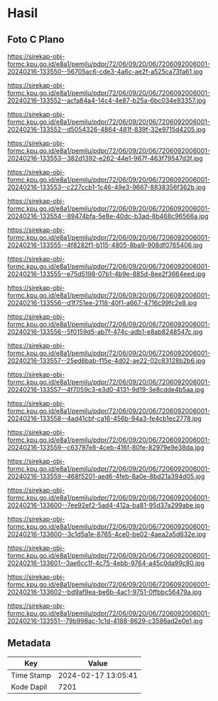 # Hasil

## Foto C Plano

https://sirekap-obj-formc.kpu.go.id/e8a1/pemilu/pdpr/72/06/09/20/06/7206092006001-20240216-133550--56705ac6-cde3-4a6c-ae2f-a525ca73fa61.jpg

https://sirekap-obj-formc.kpu.go.id/e8a1/pemilu/pdpr/72/06/09/20/06/7206092006001-20240216-133552--acfa84a4-14c4-4e87-b25a-6bc034e93357.jpg

https://sirekap-obj-formc.kpu.go.id/e8a1/pemilu/pdpr/72/06/09/20/06/7206092006001-20240216-133552--d5054326-4864-481f-839f-32e9715d4205.jpg

https://sirekap-obj-formc.kpu.go.id/e8a1/pemilu/pdpr/72/06/09/20/06/7206092006001-20240216-133553--382d1392-e262-44e1-967f-463f79547d3f.jpg

https://sirekap-obj-formc.kpu.go.id/e8a1/pemilu/pdpr/72/06/09/20/06/7206092006001-20240216-133553--c227ccb1-1c46-49e3-9667-8838356f362b.jpg

https://sirekap-obj-formc.kpu.go.id/e8a1/pemilu/pdpr/72/06/09/20/06/7206092006001-20240216-133554--89474bfa-5e8e-40dc-b3ad-8b468c96566a.jpg

https://sirekap-obj-formc.kpu.go.id/e8a1/pemilu/pdpr/72/06/09/20/06/7206092006001-20240216-133555--4f8282f1-b115-4805-8ba9-908df0765406.jpg

https://sirekap-obj-formc.kpu.go.id/e8a1/pemilu/pdpr/72/06/09/20/06/7206092006001-20240216-133555--e75d5198-07b1-4b9e-885d-8ee2f3664eed.jpg

https://sirekap-obj-formc.kpu.go.id/e8a1/pemilu/pdpr/72/06/09/20/06/7206092006001-20240216-133556--d1f751ee-2118-40f1-a667-4716c99fc2e8.jpg

https://sirekap-obj-formc.kpu.go.id/e8a1/pemilu/pdpr/72/06/09/20/06/7206092006001-20240216-133556--5f0159d5-ab7f-474c-adb1-e8ab8248547c.jpg

https://sirekap-obj-formc.kpu.go.id/e8a1/pemilu/pdpr/72/06/09/20/06/7206092006001-20240216-133557--25ed6bab-f15e-4d02-ae22-02c83128b2b6.jpg

https://sirekap-obj-formc.kpu.go.id/e8a1/pemilu/pdpr/72/06/09/20/06/7206092006001-20240216-133557--4f7059c3-e3d0-4131-9d19-3e8cdde4b5aa.jpg

https://sirekap-obj-formc.kpu.go.id/e8a1/pemilu/pdpr/72/06/09/20/06/7206092006001-20240216-133558--4ad41cbf-ca16-456b-94a3-fe4cb1ec2778.jpg

https://sirekap-obj-formc.kpu.go.id/e8a1/pemilu/pdpr/72/06/09/20/06/7206092006001-20240216-133559--c63797e8-4ceb-416f-80fe-82979e9e38da.jpg

https://sirekap-obj-formc.kpu.go.id/e8a1/pemilu/pdpr/72/06/09/20/06/7206092006001-20240216-133559--468f5201-aed6-4feb-8a0e-8bd21a394d05.jpg

https://sirekap-obj-formc.kpu.go.id/e8a1/pemilu/pdpr/72/06/09/20/06/7206092006001-20240216-133600--7ee92ef2-5ad4-412a-ba81-95d37a299abe.jpg

https://sirekap-obj-formc.kpu.go.id/e8a1/pemilu/pdpr/72/06/09/20/06/7206092006001-20240216-133600--3c1d5a1e-8765-4ce0-be02-4aea2a5d632e.jpg

https://sirekap-obj-formc.kpu.go.id/e8a1/pemilu/pdpr/72/06/09/20/06/7206092006001-20240216-133601--3ae6cc1f-4c75-4ebb-9764-a45c0da99c80.jpg

https://sirekap-obj-formc.kpu.go.id/e8a1/pemilu/pdpr/72/06/09/20/06/7206092006001-20240216-133602--bd9af9ea-be6b-4ac1-9751-0ffbbc56479a.jpg

https://sirekap-obj-formc.kpu.go.id/e8a1/pemilu/pdpr/72/06/09/20/06/7206092006001-20240216-133551--79b998ac-1c1d-4188-8629-c3586ad2e0e1.jpg


## Metadata

| Key        | Value               |
| ---------- | ------------------- |
| Time Stamp | 2024-02-17 13:05:41 |
| Kode Dapil | 7201                |



